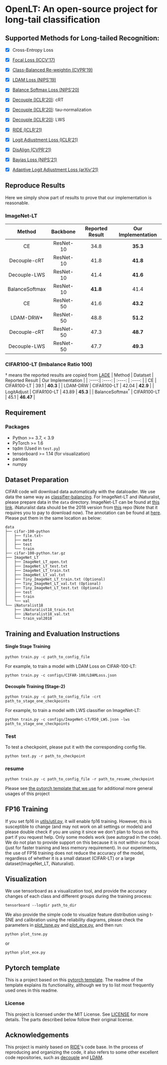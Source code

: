 
# OpenLT: An open-source project for long-tail classification
## Supported Methods for Long-tailed Recognition:
- [x] Cross-Entropy Loss
- [x] [Focal Loss (ICCV'17)](https://arxiv.org/abs/1708.02002)
- [x] [Class-Balanced Re-weightin (CVPR'19)](https://arxiv.org/abs/1901.05555)
- [x] [LDAM Loss (NIPS'19)](https://arxiv.org/abs/1906.07413)
- [x] [Balance Softmax Loss (NIPS'20)](https://arxiv.org/abs/2007.10740)
- [x] [Decouple (ICLR'20)](https://arxiv.org/abs/1910.09217): cRT
- [x] [Decouple (ICLR'20)](https://arxiv.org/abs/1910.09217): tau-normalization
- [x] [Decouple (ICLR'20)](https://arxiv.org/abs/1910.09217): LWS
- [x] [RIDE (ICLR'21)](https://arxiv.org/abs/2010.01809)
- [x] [Logit Adjustment Loss (ICLR'21)](https://arxiv.org/abs/2007.07314)
- [x] [DisAlign (CVPR'21)](https://arxiv.org/abs/2103.16370)
- [x] [Bayias Loss (NIPS'21)](https://arxiv.org/abs/2111.03874)
- [x] [Adaptive Logit Adjustment Loss (arXiv'21)](https://arxiv.org/abs/2104.06094)


## Reproduce Results
Here we simply show part of results to prove that our implementation is reasonable.
### ImageNet-LT
| Method | Backbone | Reported Result | Our Implementation |
| :----:| :----: | :----: | :----: |
| CE | ResNet-10 | 34.8 | **35.3** |
| Decouple-cRT | ResNet-10 | 41.8 | **41.8** |
| Decouple-LWS | ResNet-10 | 41.4 | **41.6** |
| BalanceSoftmax | ResNet-10 | **41.8** | 41.4 |
| CE | ResNet-50 | 41.6 | **43.2** |
| LDAM-DRW* | ResNet-50 | 48.8 | **51.2** |
| Decouple-cRT | ResNet-50 | 47.3 | **48.7** |
| Decouple-LWS | ResNet-50 | 47.7 | **49.3** |

### CIFAR100-LT (Imbalance Ratio 100)
${\dagger}$ means the reported results are copied from [LADE](https://arxiv.org/abs/2012.00321)
| Method | Datatset | Reported Result | Our Implementation |
| :----:| :----: | :----: | :----: |
| CE | CIFAR100-LT | 39.1 | **40.3** |
| LDAM-DRW | CIFAR100-LT | 42.04 | **42.9** |
| LogitAdjust | CIFAR100-LT | 43.89 | **45.3** |
| BalanceSoftmax$^{\dagger}$ | CIFAR100-LT | 45.1 | **46.47** |

## Requirement
### Packages
* Python >= 3.7, < 3.9
* PyTorch >= 1.6
* tqdm (Used in `test.py`)
* tensorboard >= 1.14 (for visualization)
* pandas
* numpy
## Dataset Preparation
CIFAR code will download data automatically with the dataloader. We use data the same way as [classifier-balancing](https://github.com/facebookresearch/classifier-balancing). For ImageNet-LT and iNaturalist, please prepare data in the `data` directory. ImageNet-LT can be found at [this link](https://drive.google.com/drive/u/1/folders/1j7Nkfe6ZhzKFXePHdsseeeGI877Xu1yf). iNaturalist data should be the 2018 version from [this](https://github.com/visipedia/inat_comp) repo (Note that it requires you to pay to download now). The annotation can be found at [here](https://github.com/facebookresearch/classifier-balancing/tree/master/data). Please put them in the same location as below:
```
data
├── cifar-100-python
│   ├── file.txt~
│   ├── meta
│   ├── test
│   └── train
├── cifar-100-python.tar.gz
├── ImageNet_LT
│   ├── ImageNet_LT_open.txt
│   ├── ImageNet_LT_test.txt
│   ├── ImageNet_LT_train.txt
│   ├── ImageNet_LT_val.txt
│   ├── Tiny_ImageNet_LT_train.txt (Optional)
│   ├── Tiny_ImageNet_LT_val.txt (Optional)
│   ├── Tiny_ImageNet_LT_test.txt (Optional)
│   ├── test
│   ├── train
│   └── val
└── iNaturalist18
    ├── iNaturalist18_train.txt
    ├── iNaturalist18_val.txt
    └── train_val2018
```

## Training and Evaluation Instructions
#### Single Stage Training
```
python train.py -c path_to_config_file
```
For example, to train a model with LDAM Loss on CIFAR-100-LT:
```
python train.py -c configs/CIFAR-100/LDAMLoss.json
```
#### Decouple Training (Stage-2)
```
python train.py -c path_to_config_file -crt path_to_stage_one_checkpoints
```
For example, to train a model with LWS classifier on ImageNet-LT:
```
python train.py -c configs/ImageNet-LT/R50_LWS.json -lws path_to_stage_one_checkpoints
```
<!--
##### cRT (load from a checkpoint without linear and freezes the pretrained parameters)
This part is not finalized and will probably change.
```
python train.py --load_crt path_to_cRT_checkpoint -c path_to_config --reduce_dimension 1 --num_experts 3
```
##### t-norm
This part is not finalized and will probably change.
Please see `t-normalization.py` for usages. It requires a hyperparemeter from the decouple paper.
-->
### Test
To test a checkpoint, please put it with the corresponding config file.
```
python test.py -r path_to_checkpoint
```
### resume
```
python train.py -c path_to_config_file -r path_to_resume_checkpoint
```
Please see [the pytorch template that we use](https://github.com/victoresque/pytorch-template) for additional more general usages of this project

## FP16 Training
If you set fp16 in [utils/util.py](utils/util.py), it will enable fp16 training. However, this is susceptible to change (and may not work on all settings or models) and please double check if you are using it since we don't plan to focus on this part if you request help. Only some models work (see autograd in the code). We do not plan to provide support on this because it is not within our focus (just for faster training and less memory requirement).
In our experiments, the use of FP16 training does not reduce the accuracy of the model, regardless of whether it is a small dataset (CIFAR-LT) or a large dataset(ImageNet_LT, iNaturalist).


## Visualization
We use tensorboard as a visualization tool, and provide the accuracy changes of each class and different groups during the training process:
```
tensorboard --logdir path_to_dir
```

We also provide the simple code to visualize feature distribution using t-SNE and calibration using the reliability diagrams, please check the parameters in [plot_tsne.py](plot_tsne.py) and [plot_ece.py](plot_ece.py), and then run:
```
python plot_tsne.py
```
or
```
python plot_ece.py
```

## Pytorch template
This is a project based on this [pytorch template](https://github.com/victoresque/pytorch-template). The readme of the template explains its functionality, although we try to list most frequently used ones in this readme.

### License
This project is licensed under the MIT License. See [LICENSE](./LICENSE) for more details. The parts described below follow their original license.

## Acknowledgements
This project is mainly based on [RIDE](https://github.com/frank-xwang/RIDE-LongTailRecognition)'s code base. In the process of reproducing and organizing the code, it also refers to some other excellent code repositories, such as [decouple](https://github.com/facebookresearch/classifier-balancing) and [LDAM](https://github.com/kaidic/LDAM-DRW).